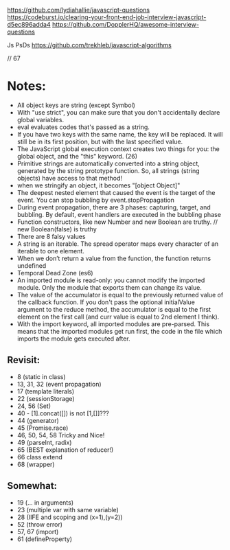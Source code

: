 https://github.com/lydiahallie/javascript-questions
https://codeburst.io/clearing-your-front-end-job-interview-javascript-d5ec896adda4
https://github.com/DopplerHQ/awesome-interview-questions

Js PsDs
https://github.com/trekhleb/javascript-algorithms

// 67

# Notes:

- All object keys are string (except Symbol)
- With "use strict", you can make sure that you don't accidentally declare global variables.
- eval evaluates codes that's passed as a string.
- If you have two keys with the same name, the key will be replaced. It will still be in its first position, but with the last specified value.
- The JavaScript global execution context creates two things for you: the global object, and the "this" keyword. (26)
- Primitive strings are automatically converted into a string object, generated by the string prototype function. So, all strings (string objects) have access to that method!
- when we stringify an object, it becomes "[object Object]"
- The deepest nested element that caused the event is the target of the event. You can stop bubbling by event.stopPropagation
- During event propagation, there are 3 phases: capturing, target, and bubbling. By default, event handlers are executed in the bubbling phase
- Function constructors, like new Number and new Boolean are truthy. // new Boolean(false) is truthy
- There are 8 falsy values
- A string is an iterable. The spread operator maps every character of an iterable to one element.
- When we don’t return a value from the function, the function returns undefined
- Temporal Dead Zone (es6)
- An imported module is read-only: you cannot modify the imported module. Only the module that exports them can change its value.
- The value of the accumulator is equal to the previously returned value of the callback function. If you don't pass the optional initialValue argument to the reduce method, the accumulator is equal to the first element on the first call (and curr value is equal to 2nd element I think).
- With the import keyword, all imported modules are pre-parsed. This means that the imported modules get run first, the code in the file which imports the module gets executed after.

## Revisit:

- 8 (static in class)
- 13, 31, 32 (event propagation)
- 17 (template literals)
- 22 (sessionStorage)
- 24, 56 (Set)
- 40 - [1].concat([]) is not [1,[]]???
- 44 (generator)
- 45 (Promise.race)
- 46, 50, 54, 58 Tricky and Nice!
- 49 (parseInt, radix)
- 65 (BEST explanation of reducer!)
- 66 class extend
- 68 (wrapper)

## Somewhat:

- 19 (… in arguments)
- 23 (multiple var with same variable)
- 28 (IIFE and scoping and (x=1),(y=2))
- 52 (throw error)
- 57, 67 (import)
- 61 (defineProperty)
